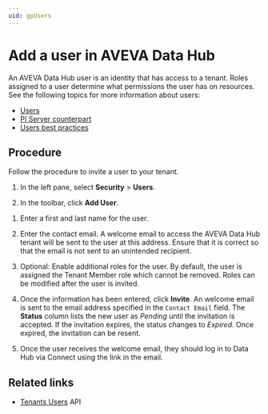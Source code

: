 ```yaml
---
uid: gpUsers
---
```


# Add a user in AVEVA Data Hub

An AVEVA Data Hub user is an identity that has access to a tenant. Roles assigned to a user determine what permissions the user has on resources. See the following topics for more information about users:

- [Users](xref:ccUsers)
- [PI Server counterpart](xref:ccUsers#users-pi-server)
- [Users best practices](xref:ccUsers#users-bp)

## Procedure

Follow the procedure to invite a user to your tenant.

1. In the left pane, select **Security** > **Users**.

1. In the toolbar, click **Add User**.

<!--12/2/21, VTT: Per SMEs (N. Parkah & A. Woodall) Deleted this step because it only applies to OCS. Old step: 1. If multiple identity providers are enabled in the tenant, you are prompted to select an identity provider. Choose the appropriate identity provider for the user you are adding. You can switch to a different option later.-->

1. Enter a first and last name for the user.  

1. Enter the contact email. A welcome email to access the AVEVA Data Hub tenant will be sent to the user at this address. Ensure that it is correct so that the email is not sent to an unintended recipient.

1. Optional: Enable additional roles for the user. By default, the user is assigned the Tenant Member role which cannot be removed. Roles can be modified after the user is invited.

1. Once the information has been entered, click **Invite**. An welcome email is sent to the email address specified in the `Contact Email` field. The **Status** column lists the new user as *Pending* until the invitation is accepted. If the invitation expires, the status changes to *Expired*. Once expired, the invitation can be resent.

1. Once the user receives the welcome email, they should log in to Data Hub via Connect using the link in the email.

## Related links

- [Tenants Users](xref:identity-tenants-users) API
